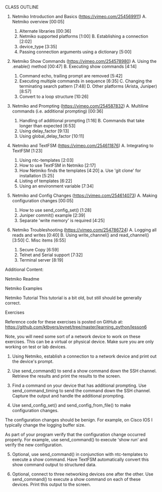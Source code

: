 CLASS OUTLINE

1. Netmiko Introduction and Basics (https://vimeo.com/254569911)
   A. Netmiko overview   [00:05]
      1. Alternate libraries   [00:36]
      2. Netmiko supported platforms   [1:00]
   B. Establishing a connection   [2:02]
      1. device_type   [3:35]
      2. Passing connection arguments using a dictionary   [5:00]
 
2. Netmiko Show Commands (https://vimeo.com/254578980)
   A. Using the .enable() method   [00:47]
   B. Executing show commands   [4:14]
      1. Command echo, trailing prompt are removed   [5:42]
      2. Executing multiple commands in sequence   [6:35]
   C. Changing the terminating search pattern   [7:48]
   D. Other platforms (Arista, Juniper)   [8:57]
      1. Convert to a loop structure   [10:26]
 
3. Netmiko and Prompting (https://vimeo.com/254587832)
   A. Multiline commands (i.e. additional prompting)   [00:36]
      1. Handling of additional prompting   [1:16]
   B. Commands that take longer than expected   [6:53]
      1. Using delay_factor   [9:13]
      2. Using global_delay_factor   [10:11]
 
4. Netmiko and TextFSM (https://vimeo.com/254611876)
   A. Integrating to TextFSM   [1:23]
      1. Using ntc-templates   [2:03]
      2. How to use TextFSM in Netmiko   [2:17]
      3. How Netmiko finds the templates   [4:20]
         a. Use 'git clone' for installation   [5:25]
      4. Listing of templates   [6:22]
      5. Using an environment variable   [7:34]
 
5. Netmiko and Config Changes (https://vimeo.com/254614073)
   A. Making configuration changes   [00:05]
      1. How to use send_config_set()   [1:28]
      2. Juniper commit() example   [2:39]
      3. Separate 'write memory' is required   [4:25]

6. Netmiko Troubleshooting (https://vimeo.com/254786724)
   A. Logging all reads and writes   [0:40]
   B. Using write_channel() and read_channel()   [3:50]
   C. Misc items   [6:55]
      1. Secure Copy   [6:59]
      2. Telnet and Serial support   [7:32]
      3. Terminal server   [8:19]

Additional Content:

Netmiko Readme

Netmiko Examples

Netmiko Tutorial
This tutorial is a bit old, but still should be generally correct.

Exercises

Reference code for these exercises is posted on GitHub at:
    https://github.com/ktbyers/pynet/tree/master/learning_python/lesson6

Note, you will need some sort of a network device to work on these exercises. This can be a virtual or physical device. Make sure you are only working on test or lab devices.


1. Using Netmiko, establish a connection to a network device and print out the device's prompt.


2. Use send_command() to send a show command down the SSH channel. Retrieve the results and print the results to the screen.


3. Find a command on your device that has additional prompting. Use send_command_timing to send the command down the SSH channel. Capture the output and handle the additional prompting.


4. Use send_config_set() and send_config_from_file() to make configuration changes. 

The configuration changes should be benign. For example, on Cisco IOS I typically change the logging buffer size. 

As part of your program verify that the configuration change occurred properly. For example, use send_command() to execute 'show run' and verify the new configuration.


5. Optional, use send_command() in conjunction with ntc-templates to execute a show command. Have TextFSM automatically convert this show command output to structured data.


6. Optional, connect to three networking devices one after the other. Use send_command() to execute a show command on each of these devices. Print this output to the screen.
